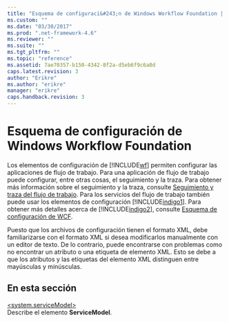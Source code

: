 ```yaml
---
title: "Esquema de configuraci&#243;n de Windows Workflow Foundation | Microsoft Docs"
ms.custom: ""
ms.date: "03/30/2017"
ms.prod: ".net-framework-4.6"
ms.reviewer: ""
ms.suite: ""
ms.tgt_pltfrm: ""
ms.topic: "reference"
ms.assetid: 7ae70357-b150-4342-8f2a-d5eb6f9c6a0d
caps.latest.revision: 3
author: "Erikre"
ms.author: "erikre"
manager: "erikre"
caps.handback.revision: 3
---
```

# Esquema de configuraci&#243;n de Windows Workflow Foundation
Los elementos de configuración de [!INCLUDE[wf](../../../../../includes/wf-md.md)] permiten configurar las aplicaciones de flujo de trabajo.  Para una aplicación de flujo de trabajo puede configurar, entre otras cosas, el seguimiento y la traza.  Para obtener más información sobre el seguimiento y la traza, consulte [Seguimiento y traza del flujo de trabajo](../../../../../docs/framework/windows-workflow-foundation//workflow-tracking-and-tracing.md).  Para los servicios del flujo de trabajo también puede usar los elementos de configuración [!INCLUDE[indigo1](../../../../../includes/indigo1-md.md)].  Para obtener más detalles acerca de [!INCLUDE[indigo2](../../../../../includes/indigo2-md.md)], consulte [Esquema de configuración de WCF](../../../../../docs/framework/configure-apps/file-schema/wcf/index.md).  
  
 Puesto que los archivos de configuración tienen el formato XML, debe familiarizarse con el formato XML si desea modificarlos manualmente con un editor de texto.  De lo contrario, puede encontrarse con problemas como no encontrar un atributo o una etiqueta de elemento XML.  Esto se debe a que los atributos y las etiquetas del elemento XML distinguen entre mayúsculas y minúsculas.  
  
## En esta sección  
 [\<system.serviceModel\>](../../../../../docs/framework/configure-apps/file-schema/windows-workflow-foundation/system-servicemodel-of-workflow.md)  
 Describe el elemento **ServiceModel**.